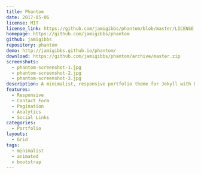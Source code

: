 ```yaml
---
title: Phantom
date: 2017-05-06
license: MIT
license_link: https://github.com/jamigibbs/phantom/blob/master/LICENSE
homepage: https://github.com/jamigibbs/phantom
github: jamigibbs
repository: phantom
demo: http://jamigibbs.github.io/phantom/
download: https://github.com/jamigibbs/phantom/archive/master.zip
screenshots:
  - phantom-screenshot-1.jpg
  - phantom-screenshot-2.jpg
  - phantom-screenshot-3.jpg
description: A minimalist, responsive portfolio theme for Jekyll with Bootstrap
features:
  - Responsive
  - Contact Form
  - Pagination
  - Analytics
  - Social Links
categories:
  - Portfolio
layouts:
  - Grid
tags:
  - minimalist
  - animated
  - bootstrap
---
```



